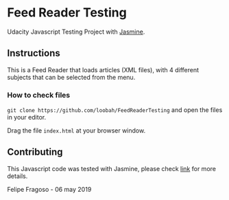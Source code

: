 # Feed Reader Testing
Udacity Javascript Testing Project with [Jasmine](https://jasmine.github.io/).

## Instructions
This is a Feed Reader that loads articles (XML files), with 4 different subjects that can be selected from the menu.

### How to check files

`git clone https://github.com/loobah/FeedReaderTesting` and open the files in your editor.

Drag the file `index.html` at your browser window.



## Contributing

This Javascript code was tested with Jasmine, please check [link](https://jasmine.github.io/) for more details.

Felipe Fragoso - 06 may 2019
